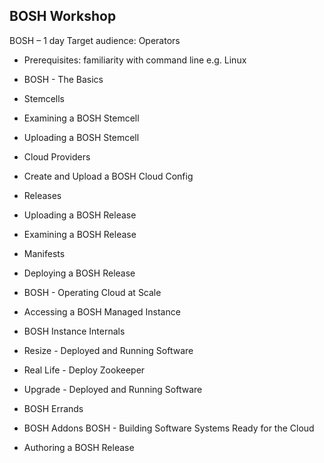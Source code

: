 ## BOSH Workshop


BOSH – 1 day
Target audience: Operators

- Prerequisites: familiarity with command line e.g. Linux
- BOSH - The Basics
- Stemcells
- Examining a BOSH Stemcell
- Uploading a BOSH Stemcell
- Cloud Providers
- Create and Upload a BOSH Cloud Config
- Releases
- Uploading a BOSH Release
- Examining a BOSH Release
- Manifests
- Deploying a BOSH Release

- BOSH - Operating Cloud at Scale
- Accessing a BOSH Managed Instance
- BOSH Instance Internals
- Resize - Deployed and Running Software
- Real Life - Deploy Zookeeper
- Upgrade - Deployed and Running Software
- BOSH Errands
- BOSH Addons BOSH - Building Software Systems Ready for the Cloud
- Authoring a BOSH Release
